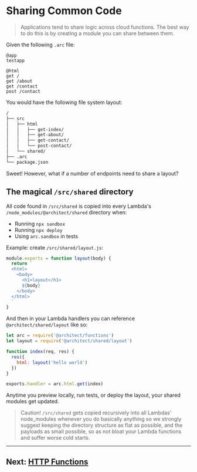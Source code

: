 # Sharing Common Code

> Applications tend to share logic across cloud functions. The best way to do this is by creating a module you can share between them. 

Given the following `.arc` file:

```arc
@app
testapp

@html
get /
get /about
get /contact
post /contact
```

You would have the following file system layout:

```bash
/
├── src
│   ├── html
│   │   ├── get-index/
│   │   ├── get-about/
│   │   ├── get-contact/
│   │   └── post-contact/
│   └── shared/
├── .arc
└── package.json
```

Sweet! However, what if a number of endpoints need to share a layout?

## The magical `/src/shared` directory

All code found in `/src/shared` is copied into every Lambda's `/node_modules/@architect/shared` directory when:

- Running `npx sandbox`
- Running `npx deploy`
- Using `arc.sandbox` in tests 

Example: create `/src/shared/layout.js`:

```javascript
module.exports = function layout(body) {
  return `
  <html>
    <body>
      <h1>layout</h1>
      ${body}
    </body>
  </html>
  `
}
```

And then in your Lambda handlers you can reference `@architect/shared/layout` like so:

```javascript
let arc = require('@architect/functions')
let layout = require('@architect/shared/layout')

function index(req, res) {
  res({
    html: layout('hello world')
  })
}

exports.handler = arc.html.get(index)
```

Anytime you preview locally, run tests, or deploy the layout, your shared modules get updated. 

> Caution! `/src/shared` gets copied recursively into all Lambdas' node_modules whenever you do basically anything so we strongly suggest keeping the directory structure as flat as possible, and the payloads as small possible, so as not bloat your Lambda functions and suffer worse cold starts.

---

## Next: [HTTP Functions](/guides/http)
